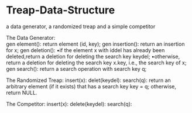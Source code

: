 # Treap-Data-Structure
a data generator, a randomized treap and a simple competitor


The Data Generator:\
  gen element():
    return element (id, key);
  gen insertion():
    return an insertion for x;
  gen deletion():
    •if the element x with iddel has already been deleted,return a deletion for deleting the search key keydel;
    •otherwise, return a deletion for deleting the search key x.key, i.e., the search key of x;
  gen search():
    return a search operation with search key q;

The Randomized Treap:
  insert(x):
  delet(keydel):
  search(q):
    return an arbitrary element (if it exists) that has a search key key = q; otherwise,
    return NULL.

The Competitor:
  insert(x):
  delete(keydel):
  search(q):
